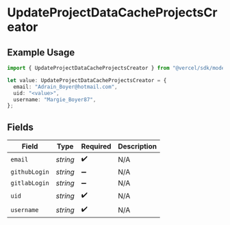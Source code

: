 # UpdateProjectDataCacheProjectsCreator

## Example Usage

```typescript
import { UpdateProjectDataCacheProjectsCreator } from "@vercel/sdk/models/operations";

let value: UpdateProjectDataCacheProjectsCreator = {
  email: "Adrain_Boyer@hotmail.com",
  uid: "<value>",
  username: "Margie_Boyer87",
};
```

## Fields

| Field              | Type               | Required           | Description        |
| ------------------ | ------------------ | ------------------ | ------------------ |
| `email`            | *string*           | :heavy_check_mark: | N/A                |
| `githubLogin`      | *string*           | :heavy_minus_sign: | N/A                |
| `gitlabLogin`      | *string*           | :heavy_minus_sign: | N/A                |
| `uid`              | *string*           | :heavy_check_mark: | N/A                |
| `username`         | *string*           | :heavy_check_mark: | N/A                |